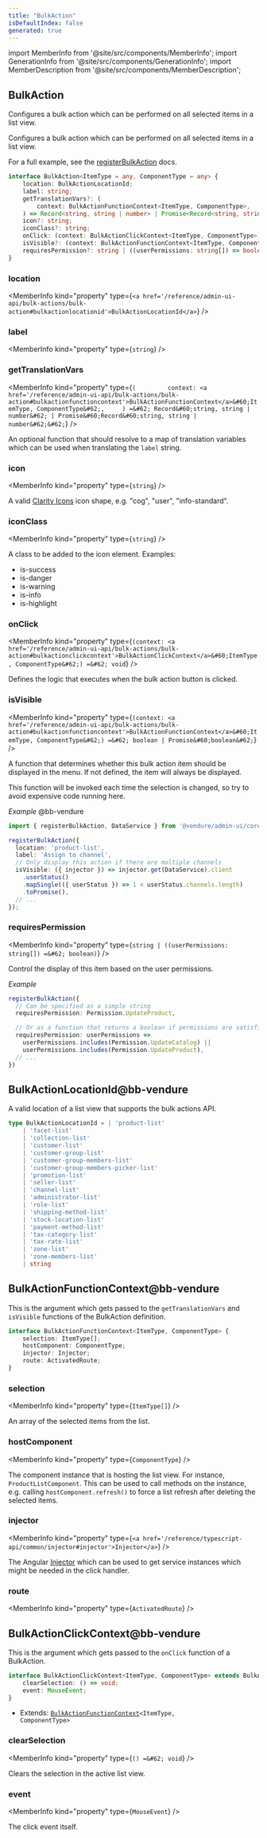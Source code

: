 ```yaml
---
title: "BulkAction"
isDefaultIndex: false
generated: true
---
```

<!-- This file was generated from the Vendure source. Do not modify. Instead, re-run the "docs:build" script -->
import MemberInfo from '@site/src/components/MemberInfo';
import GenerationInfo from '@site/src/components/GenerationInfo';
import MemberDescription from '@site/src/components/MemberDescription';


## BulkAction

<GenerationInfo sourceFile="packages/admin-ui/src/lib/core/src/providers/bulk-action-registry/bulk-action-types.ts" sourceLine="99" packageName="@bb-vendure/admin-ui" since="1.8.0" />

Configures a bulk action which can be performed on all selected items in a list view.

Configures a bulk action which can be performed on all selected items in a list view.

For a full example, see the <a href='/reference/admin-ui-api/bulk-actions/register-bulk-action#registerbulkaction'>registerBulkAction</a> docs.

```ts title="Signature"
interface BulkAction<ItemType = any, ComponentType = any> {
    location: BulkActionLocationId;
    label: string;
    getTranslationVars?: (
        context: BulkActionFunctionContext<ItemType, ComponentType>,
    ) => Record<string, string | number> | Promise<Record<string, string | number>>;
    icon?: string;
    iconClass?: string;
    onClick: (context: BulkActionClickContext<ItemType, ComponentType>) => void;
    isVisible?: (context: BulkActionFunctionContext<ItemType, ComponentType>) => boolean | Promise<boolean>;
    requiresPermission?: string | ((userPermissions: string[]) => boolean);
}
```

<div className="members-wrapper">

### location

<MemberInfo kind="property" type={`<a href='/reference/admin-ui-api/bulk-actions/bulk-action#bulkactionlocationid'>BulkActionLocationId</a>`}   />


### label

<MemberInfo kind="property" type={`string`}   />


### getTranslationVars

<MemberInfo kind="property" type={`(         context: <a href='/reference/admin-ui-api/bulk-actions/bulk-action#bulkactionfunctioncontext'>BulkActionFunctionContext</a>&#60;ItemType, ComponentType&#62;,     ) =&#62; Record&#60;string, string | number&#62; | Promise&#60;Record&#60;string, string | number&#62;&#62;`}   />

An optional function that should resolve to a map of translation variables which can be
used when translating the `label` string.
### icon

<MemberInfo kind="property" type={`string`}   />

A valid [Clarity Icons](https://core.clarity.design/foundation/icons/shapes/) icon shape, e.g.
"cog", "user", "info-standard".
### iconClass

<MemberInfo kind="property" type={`string`}   />

A class to be added to the icon element. Examples:

- is-success
- is-danger
- is-warning
- is-info
- is-highlight
### onClick

<MemberInfo kind="property" type={`(context: <a href='/reference/admin-ui-api/bulk-actions/bulk-action#bulkactionclickcontext'>BulkActionClickContext</a>&#60;ItemType, ComponentType&#62;) =&#62; void`}   />

Defines the logic that executes when the bulk action button is clicked.
### isVisible

<MemberInfo kind="property" type={`(context: <a href='/reference/admin-ui-api/bulk-actions/bulk-action#bulkactionfunctioncontext'>BulkActionFunctionContext</a>&#60;ItemType, ComponentType&#62;) =&#62; boolean | Promise&#60;boolean&#62;`}   />

A function that determines whether this bulk action item should be displayed in the menu.
If not defined, the item will always be displayed.

This function will be invoked each time the selection is changed, so try to avoid expensive code
running here.

*Example*
@bb-vendure
```ts
import { registerBulkAction, DataService } from '@vendure/admin-ui/core';

registerBulkAction({
  location: 'product-list',
  label: 'Assign to channel',
  // Only display this action if there are multiple channels
  isVisible: ({ injector }) => injector.get(DataService).client
    .userStatus()
    .mapSingle(({ userStatus }) => 1 < userStatus.channels.length)
    .toPromise(),
  // ...
});
```
### requiresPermission

<MemberInfo kind="property" type={`string | ((userPermissions: string[]) =&#62; boolean)`}   />

Control the display of this item based on the user permissions.

*Example*

```ts
registerBulkAction({
  // Can be specified as a simple string
  requiresPermission: Permission.UpdateProduct,

  // Or as a function that returns a boolean if permissions are satisfied
  requiresPermission: userPermissions =>
    userPermissions.includes(Permission.UpdateCatalog) ||
    userPermissions.includes(Permission.UpdateProduct),
  // ...
})
```


</div>


## BulkActionLocationId@bb-vendure

<GenerationInfo sourceFile="packages/admin-ui/src/lib/core/src/providers/bulk-action-registry/bulk-action-types.ts" sourceLine="12" packageName="@vendure/admin-ui" since="1.8.0" />

A valid location of a list view that supports the bulk actions API.

```ts title="Signature"
type BulkActionLocationId = | 'product-list'
    | 'facet-list'
    | 'collection-list'
    | 'customer-list'
    | 'customer-group-list'
    | 'customer-group-members-list'
    | 'customer-group-members-picker-list'
    | 'promotion-list'
    | 'seller-list'
    | 'channel-list'
    | 'administrator-list'
    | 'role-list'
    | 'shipping-method-list'
    | 'stock-location-list'
    | 'payment-method-list'
    | 'tax-category-list'
    | 'tax-rate-list'
    | 'zone-list'
    | 'zone-members-list'
    | string
```


## BulkActionFunctionContext@bb-vendure

<GenerationInfo sourceFile="packages/admin-ui/src/lib/core/src/providers/bulk-action-registry/bulk-action-types.ts" sourceLine="43" packageName="@vendure/admin-ui" since="1.8.0" />

This is the argument which gets passed to the `getTranslationVars` and `isVisible` functions
of the BulkAction definition.

```ts title="Signature"
interface BulkActionFunctionContext<ItemType, ComponentType> {
    selection: ItemType[];
    hostComponent: ComponentType;
    injector: Injector;
    route: ActivatedRoute;
}
```

<div className="members-wrapper">

### selection

<MemberInfo kind="property" type={`ItemType[]`}   />

An array of the selected items from the list.
### hostComponent

<MemberInfo kind="property" type={`ComponentType`}   />

The component instance that is hosting the list view. For instance,
`ProductListComponent`. This can be used to call methods on the instance,
e.g. calling `hostComponent.refresh()` to force a list refresh after
deleting the selected items.
### injector

<MemberInfo kind="property" type={`<a href='/reference/typescript-api/common/injector#injector'>Injector</a>`}   />

The Angular [Injector](https://angular.io/api/core/Injector) which can be used
to get service instances which might be needed in the click handler.
### route

<MemberInfo kind="property" type={`ActivatedRoute`}   />




</div>


## BulkActionClickContext@bb-vendure

<GenerationInfo sourceFile="packages/admin-ui/src/lib/core/src/providers/bulk-action-registry/bulk-action-types.ts" sourceLine="74" packageName="@vendure/admin-ui" since="1.8.0" />

This is the argument which gets passed to the `onClick` function of a BulkAction.

```ts title="Signature"
interface BulkActionClickContext<ItemType, ComponentType> extends BulkActionFunctionContext<ItemType, ComponentType> {
    clearSelection: () => void;
    event: MouseEvent;
}
```
* Extends: <code><a href='/reference/admin-ui-api/bulk-actions/bulk-action#bulkactionfunctioncontext'>BulkActionFunctionContext</a>&#60;ItemType, ComponentType&#62;</code>



<div className="members-wrapper">

### clearSelection

<MemberInfo kind="property" type={`() =&#62; void`}   />

Clears the selection in the active list view.
### event

<MemberInfo kind="property" type={`MouseEvent`}   />

The click event itself.


</div>
